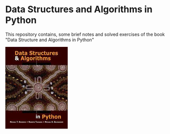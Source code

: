 # Data Structures and Algorithms in Python 

This repository contains, some brief notes and solved exercises of the book "Data Structure and Algorithms in Python"

![Book_Image](/images/image.jpg)